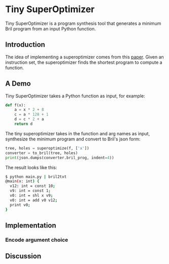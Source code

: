 # Tiny SuperOptimizer

Tiny SuperOptimizer is a program synthesis tool that generates a minimum Bril program from an input Python function.

## Introduction

The idea of implementing a superoptimizer comes from this [paper](https://dl.acm.org/doi/10.1145/36177.36194). Given an instruction set, the superoptimizer finds the shortest program to compute a function. 

## A Demo

Tiny SuperOptimizer takes a Python function as input, for example:
```python
def f(x):
    a = x * 2 + 8
    c = a * 128 + 1
    d = c * 2 + a
    return d
```

The tiny superoptimizer takes in the function and arg names as input, synthesize the minimum program and convert to Bril's json form:

```python
tree, holes = superoptimize(f, ['x'])
converter = to_bril(tree, holes)
print(json.dumps(converter.bril_prog, indent=4))
```

The result looks like this:

```sh
$ python main.py | bril2txt
@main(x: int) {
  v12: int = const 10;
  v9: int = const 1;
  v0: int = shl x v9;
  v0: int = add v0 v12;
  print v0;
}
```

## Implementation

### Encode argument choice

## Discussion


